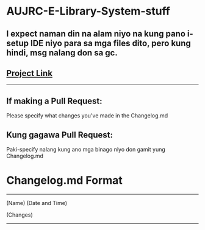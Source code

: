 # AUJRC-E-Library-System-stuff

## I expect naman din na alam niyo na kung pano i-setup IDE niyo para sa mga files dito, pero kung hindi, msg nalang don sa gc.

## [Project Link](https://github.com/users/TheOGKtura/projects/1)
****
## If making a Pull Request:

Please specify what changes you've made in the Changelog.md

## Kung gagawa Pull Request:

Paki-specify nalang kung ano mga binago niyo don gamit yung Changelog.md

# Changelog.md Format
****
(Name) (Date and Time)

(Changes)

****
